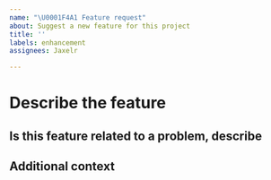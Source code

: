 ```yaml
---
name: "\U0001F4A1 Feature request"
about: Suggest a new feature for this project
title: ''
labels: enhancement
assignees: Jaxelr

---
```


# Describe the feature

<!-- A description of what the feature requested -->

## Is this feature related to a problem, describe

<!-- Please indicate the specific scenario where this feature would help -->

## Additional context

<!-- Add any other context or screenshots about the feature request here. -->
